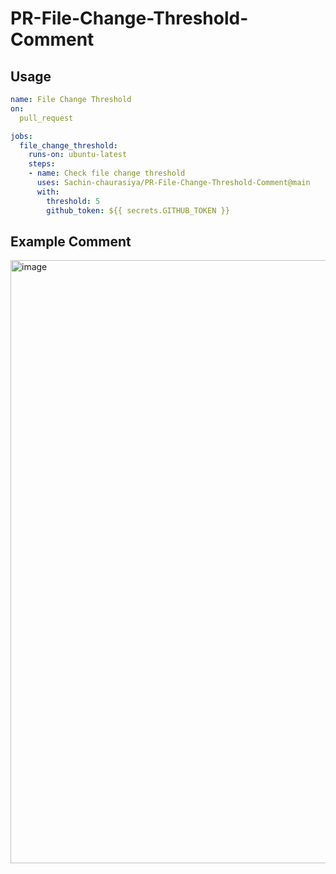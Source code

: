 # PR-File-Change-Threshold-Comment

## Usage

```YAML
name: File Change Threshold
on:
  pull_request

jobs:
  file_change_threshold:
    runs-on: ubuntu-latest
    steps:
    - name: Check file change threshold
      uses: Sachin-chaurasiya/PR-File-Change-Threshold-Comment@main
      with:
        threshold: 5
        github_token: ${{ secrets.GITHUB_TOKEN }}

```

## Example Comment

<img width="965" alt="image" src="https://user-images.githubusercontent.com/59080942/213472614-53bd5151-0202-4d18-a137-aadd4f5a4b3e.png">
